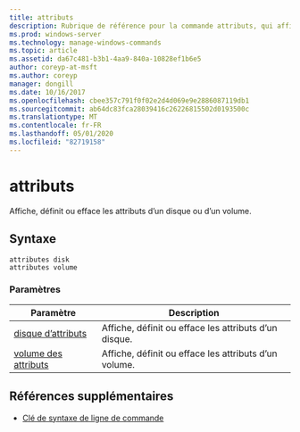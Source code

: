 ```yaml
---
title: attributs
description: Rubrique de référence pour la commande attributs, qui affiche, définit ou efface les attributs d’un disque ou d’un volume.
ms.prod: windows-server
ms.technology: manage-windows-commands
ms.topic: article
ms.assetid: da67c481-b3b1-4aa9-840a-10828ef1b6e5
author: coreyp-at-msft
ms.author: coreyp
manager: dongill
ms.date: 10/16/2017
ms.openlocfilehash: cbee357c791f0f02e2d4d069e9e2886087119db1
ms.sourcegitcommit: ab64dc83fca28039416c26226815502d0193500c
ms.translationtype: MT
ms.contentlocale: fr-FR
ms.lasthandoff: 05/01/2020
ms.locfileid: "82719158"
---
```

# <a name="attributes"></a>attributs

Affiche, définit ou efface les attributs d’un disque ou d’un volume.

## <a name="syntax"></a>Syntaxe

```
attributes disk
attributes volume
```

### <a name="parameters"></a>Paramètres

| Paramètre | Description |
| --------- | ----------- |
| [disque d’attributs](attributes-disk.md) | Affiche, définit ou efface les attributs d’un disque. |
| [volume des attributs](attributes-volume.md) | Affiche, définit ou efface les attributs d’un volume. |

## <a name="additional-references"></a>Références supplémentaires

- [Clé de syntaxe de ligne de commande](command-line-syntax-key.md)
